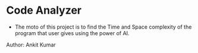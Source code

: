 # Code Analyzer
- The moto of this project is to find the Time and Space complexity of the program that user gives using the power of AI.



Author: Ankit Kumar
